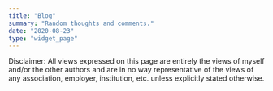 ```yaml
---
title: "Blog"
summary: "Random thoughts and comments."
date: "2020-08-23"
type: "widget_page"
---
```


Disclaimer: All views expressed on this page are entirely the views of myself
and/or the other authors and are in no way representative of the views of any
association, employer, institution, etc. unless explicitly stated otherwise.

